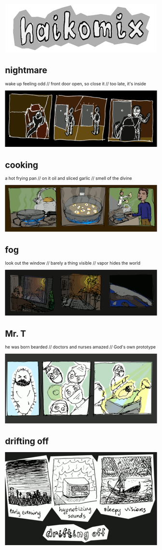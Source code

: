 <p align="center">
<img src="logo.gif" alt="logo" height="160" />
</p>

# nightmare

wake up feeling odd  //  front door open, so close it  //  too late, it's inside

<img src="nightmare.gif" alt="nightmare  ::  wake up feeling odd  //  front door open, so close it  //  too late, it's inside" title="koszmar  ::  wstał z dziwnym lękiem  //  front-drzwi w oścież, więc zamknął  //  za późno, weszło" />

# cooking

a hot frying pan  //  on it oil and sliced garlic  //  smell of the divine

<img src="cooking.gif" alt="cooking  ::  a hot frying pan  //  on it oil and sliced garlic  //  smell of the divine" title="gotowanie  ::  gorąca patelnia  //  na niej tłuszcz i plastry czosnku  //  to zapach boskości" />

# fog

look out the window  //  barely a thing visible  //  vapor hides the world

<img src="fog.gif" alt="fog:  look out the window  //  barely a thing visible  //  vapor hides the world" title="fog:  look out the window  //  barely a thing visible  //  vapor hides the world" />

# Mr. T

he was born bearded // doctors and nurses amazed // God's own prototype

<img src="mrt.gif" alt="Mr. T: he was born bearded // doctors and nurses amazed // God's own prototype" title="Mr. T: he was born bearded // doctors and nurses amazed // God's own prototype" />

# drifting off

<img src="drift-off.gif" alt="drifting off: early evening // hypnotizing sounds // sleepy visions" title="drifting off: early evening // hypnotizing sounds // sleepy visions" />